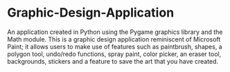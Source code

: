 # Graphic-Design-Application

An application created in Python using the Pygame graphics library and the Math module. This is a graphic design application reminiscent of 
Microsoft Paint; it allows users to make use of features such as paintbrush, shapes, a polygon tool, undo/redo functions, spray paint, color picker, an
eraser tool, backgrounds, stickers and a feature to save the art that you have created.
